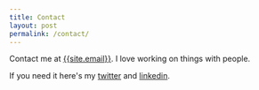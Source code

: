 ```yaml
---
title: Contact
layout: post
permalink: /contact/
---
```


Contact me at <a href="mailto:{{site.email}}">{{site.email}}</a>. I love working on things with people.

If you need it here's my [twitter](https://twitter.com/Kayhan_Qaiser) and [linkedin](https://www.linkedin.com/in/kayhanqaiser).